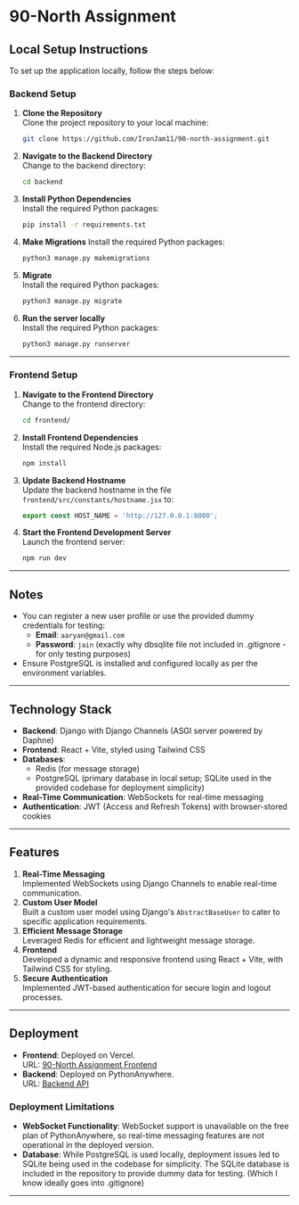 # 90-North Assignment

## Local Setup Instructions

To set up the application locally, follow the steps below:

### Backend Setup

1. **Clone the Repository**  
   Clone the project repository to your local machine:
   ```bash
   git clone https://github.com/IronJam11/90-north-assignment.git
   ```

2. **Navigate to the Backend Directory**  
   Change to the backend directory:
   ```bash
   cd backend
   ```

3. **Install Python Dependencies**  
   Install the required Python packages:
   ```bash
   pip install -r requirements.txt
   ```

4. **Make Migrations**
   Install the required Python packages:
   ```bash
   python3 manage.py makemigrations
   ```
5. **Migrate**  
   Install the required Python packages:
   ```bash
   python3 manage.py migrate
   ```
6. **Run the server locally**  
   Install the required Python packages:
   ```bash
   python3 manage.py runserver
   ```
---

### Frontend Setup

1. **Navigate to the Frontend Directory**  
   Change to the frontend directory:
   ```bash
   cd frontend/
   ```

2. **Install Frontend Dependencies**  
   Install the required Node.js packages:
   ```bash
   npm install
   ```

3. **Update Backend Hostname**  
   Update the backend hostname in the file `frontend/src/constants/hostname.jsx` to:
   ```javascript
   export const HOST_NAME = 'http://127.0.0.1:8000';
   ```

4. **Start the Frontend Development Server**  
   Launch the frontend server:
   ```bash
   npm run dev
   ```

---

## Notes

- You can register a new user profile or use the provided dummy credentials for testing:
  - **Email**: `aaryan@gmail.com`  
  - **Password**: `jain`   (exactly why dbsqlite file not included in .gitignore - for only testing purposes)
- Ensure PostgreSQL is installed and configured locally as per the environment variables.

---

## Technology Stack

- **Backend**: Django with Django Channels (ASGI server powered by Daphne)
- **Frontend**: React + Vite, styled using Tailwind CSS
- **Databases**:  
  - Redis (for message storage)  
  - PostgreSQL (primary database in local setup; SQLite used in the provided codebase for deployment simplicity)
- **Real-Time Communication**: WebSockets for real-time messaging
- **Authentication**: JWT (Access and Refresh Tokens) with browser-stored cookies

---

## Features

1. **Real-Time Messaging**  
   Implemented WebSockets using Django Channels to enable real-time communication.
2. **Custom User Model**  
   Built a custom user model using Django's `AbstractBaseUser` to cater to specific application requirements.
3. **Efficient Message Storage**  
   Leveraged Redis for efficient and lightweight message storage.
4. **Frontend**  
   Developed a dynamic and responsive frontend using React + Vite, with Tailwind CSS for styling.
5. **Secure Authentication**  
   Implemented JWT-based authentication for secure login and logout processes.

---

## Deployment

- **Frontend**: Deployed on Vercel.  
  URL: [90-North Assignment Frontend](https://90-north-assignment-kappa.vercel.app/loginpage)  
- **Backend**: Deployed on PythonAnywhere.  
  URL: [Backend API](https://ironjam13.pythonanywhere.com/)  

### Deployment Limitations

- **WebSocket Functionality**: WebSocket support is unavailable on the free plan of PythonAnywhere, so real-time messaging features are not operational in the deployed version.
- **Database**: While PostgreSQL is used locally, deployment issues led to SQLite being used in the codebase for simplicity. The SQLite database is included in the repository to provide dummy data for testing. (Which I know ideally goes into .gitignore)

---

